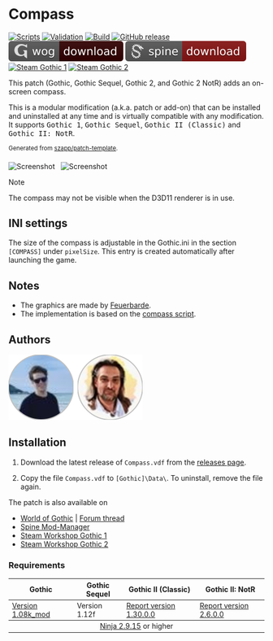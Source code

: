 # Compass

[![Scripts](https://github.com/szapp/Compass/actions/workflows/scripts.yml/badge.svg)](https://github.com/szapp/Compass/actions/workflows/scripts.yml)
[![Validation](https://github.com/szapp/Compass/actions/workflows/validation.yml/badge.svg)](https://github.com/szapp/Compass/actions/workflows/validation.yml)
[![Build](https://github.com/szapp/Compass/actions/workflows/build.yml/badge.svg)](https://github.com/szapp/Compass/actions/workflows/build.yml)
[![GitHub release](https://img.shields.io/github/v/release/szapp/Compass.svg)](https://github.com/szapp/Compass/releases/latest)  
[![World of Gothic](https://raw.githubusercontent.com/szapp/patch-template/main/.github/actions/initialization/badges/wog.svg)](https://www.worldofgothic.de/dl/download_638.htm)
[![Spine](https://raw.githubusercontent.com/szapp/patch-template/main/.github/actions/initialization/badges/spine.svg)](https://clockwork-origins.com/spine)
[![Steam Gothic 1](https://img.shields.io/badge/steam-Gothic%201-2a3f5a?logo=steam&labelColor=1b2838)](https://steamcommunity.com/sharedfiles/filedetails/?id=2787288239)
[![Steam Gothic 2](https://img.shields.io/badge/steam-Gothic%202-2a3f5a?logo=steam&labelColor=1b2838)](https://steamcommunity.com/sharedfiles/filedetails/?id=2787285078)

This patch (Gothic, Gothic Sequel, Gothic 2, and Gothic 2 NotR) adds an on-screen compass.

This is a modular modification (a.k.a. patch or add-on) that can be installed and uninstalled at any time and is virtually compatible with any modification.
It supports <kbd>Gothic 1</kbd>, <kbd>Gothic Sequel</kbd>, <kbd>Gothic II (Classic)</kbd> and <kbd>Gothic II: NotR</kbd>.

<sup>Generated from [szapp/patch-template](https://github.com/szapp/patch-template).</sup>

<img src="https://github.com/szapp/Compass/assets/20203034/ada59636-7337-47cb-8c3d-0d2dc571b659" alt="Screenshot" width="29%" /> &nbsp;
<img src="https://github.com/szapp/Compass/assets/20203034/5e55e0ff-aadf-48df-9801-d93e285cd5e9" alt="Screenshot" width="51%" />

> [!NOTE]
> The compass may not be visible when the D3D11 renderer is in use.

## INI settings

The size of the compass is adjustable in the Gothic.ini in the section `[COMPASS]` under `pixelSize`.
This entry is created automatically after launching the game.

## Notes

- The graphics are made by [Feuerbarde](https://forum.worldofplayers.de/forum/members/165148).
- The implementation is based on the [compass script](https://forum.worldofplayers.de/forum/threads/?p=26483751).

## Authors

[![Authors](https://raw.githubusercontent.com/szapp/Compass/main/.github/authors.svg)](https://raw.githubusercontent.com/szapp/Compass/main/.github/authors.svg)

## Installation

1. Download the latest release of `Compass.vdf` from the [releases page](https://github.com/szapp/Compass/releases/latest).

2. Copy the file `Compass.vdf` to `[Gothic]\Data\`. To uninstall, remove the file again.

The patch is also available on
- [World of Gothic](https://www.worldofgothic.de/dl/download_638.htm) | [Forum thread](https://forum.worldofplayers.de/forum/threads/1560392)
- [Spine Mod-Manager](https://clockwork-origins.com/spine/)
- [Steam Workshop Gothic 1](https://steamcommunity.com/sharedfiles/filedetails/?id=2787288239)
- [Steam Workshop Gothic 2](https://steamcommunity.com/sharedfiles/filedetails/?id=2787285078)

### Requirements

<table><thead><tr><th>Gothic</th><th>Gothic Sequel</th><th>Gothic II (Classic)</th><th>Gothic II: NotR</th></tr></thead>
<tbody><tr><td><a href="https://www.worldofgothic.de/dl/download_34.htm">Version 1.08k_mod</a></td><td>Version 1.12f</td><td><a href="https://www.worldofgothic.de/dl/download_278.htm">Report version 1.30.0.0</a></td><td><a href="https://www.worldofgothic.de/dl/download_278.htm">Report version 2.6.0.0</a></td></tr></tbody>
<tbody><tr><td colspan="4" align="center"><a href="https://github.com/szapp/Ninja/wiki#wiki-content">Ninja 2.9.15</a> or higher</td></tr></tbody></table>

<!--

If you are interested in writing your own patch, please do not copy this patch!
Instead refer to the PATCH TEMPLATE to build a foundation that is customized to your needs!
The patch template can found at https://github.com/szapp/patch-template.

-->
